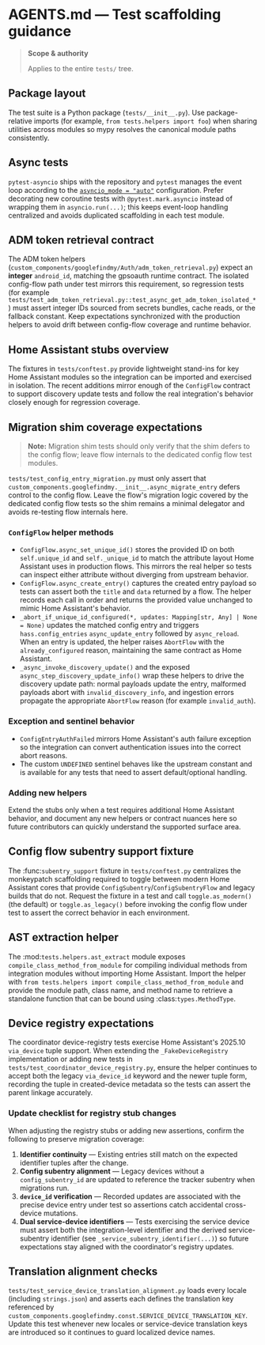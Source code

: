 # AGENTS.md — Test scaffolding guidance

> **Scope & authority**
>
> Applies to the entire `tests/` tree.

## Package layout

The test suite is a Python package (`tests/__init__.py`). Use
package-relative imports (for example, `from tests.helpers import foo`)
when sharing utilities across modules so mypy resolves the canonical
module paths consistently.

## Async tests

`pytest-asyncio` ships with the repository and `pytest` manages the event
loop according to the [`asyncio_mode = "auto"`](../pyproject.toml)
configuration. Prefer decorating new coroutine tests with
`@pytest.mark.asyncio` instead of wrapping them in `asyncio.run(...)`; this
keeps event-loop handling centralized and avoids duplicated scaffolding in
each test module.

## ADM token retrieval contract

The ADM token helpers (`custom_components/googlefindmy/Auth/adm_token_retrieval.py`)
expect an **integer** `android_id`, matching the gpsoauth runtime contract. The
isolated config-flow path under test mirrors this requirement, so regression
tests (for example `tests/test_adm_token_retrieval.py::test_async_get_adm_token_isolated_*`)
must assert integer IDs sourced from secrets bundles, cache reads, or the
fallback constant. Keep expectations synchronized with the production helpers
to avoid drift between config-flow coverage and runtime behavior.

## Home Assistant stubs overview

The fixtures in `tests/conftest.py` provide lightweight stand-ins for key
Home Assistant modules so the integration can be imported and exercised in
isolation. The recent additions mirror enough of the `ConfigFlow` contract to
support discovery update tests and follow the real integration's behavior
closely enough for regression coverage.

## Migration shim coverage expectations

> **Note:** Migration shim tests should only verify that the shim defers to the
> config flow; leave flow internals to the dedicated config flow test modules.

`tests/test_config_entry_migration.py` must only assert that
`custom_components.googlefindmy.__init__.async_migrate_entry` defers control to
the config flow. Leave the flow's migration logic covered by the dedicated
config flow tests so the shim remains a minimal delegator and avoids re-testing
flow internals here.

### `ConfigFlow` helper methods

* `ConfigFlow.async_set_unique_id()` stores the provided ID on both
  `self.unique_id` and `self._unique_id` to match the attribute layout Home
  Assistant uses in production flows. This mirrors the real helper so tests can
  inspect either attribute without diverging from upstream behavior.
* `ConfigFlow.async_create_entry()` captures the created entry payload so tests
  can assert both the `title` and `data` returned by a flow. The helper records
  each call in order and returns the provided value unchanged to mimic Home
  Assistant's behavior.
* `_abort_if_unique_id_configured(*, updates: Mapping[str, Any] | None = None)`
  updates the matched config entry and triggers `hass.config_entries`
  `async_update_entry` followed by `async_reload`. When an entry is updated, the
  helper raises `AbortFlow` with the `already_configured` reason, maintaining the
  same contract as Home Assistant.
* `_async_invoke_discovery_update()` and the exposed
  `async_step_discovery_update_info()` wrap these helpers to drive the discovery
  update path: normal payloads update the entry, malformed payloads abort with
  `invalid_discovery_info`, and ingestion errors propagate the appropriate
  `AbortFlow` reason (for example `invalid_auth`).

### Exception and sentinel behavior

* `ConfigEntryAuthFailed` mirrors Home Assistant's auth failure exception so the
  integration can convert authentication issues into the correct abort reasons.
* The custom `UNDEFINED` sentinel behaves like the upstream constant and is
  available for any tests that need to assert default/optional handling.

### Adding new helpers

Extend the stubs only when a test requires additional Home Assistant behavior,
and document any new helpers or contract nuances here so future contributors can
quickly understand the supported surface area.

## Config flow subentry support fixture

The :func:`subentry_support` fixture in ``tests/conftest.py`` centralizes the
monkeypatch scaffolding required to toggle between modern Home Assistant cores
that provide ``ConfigSubentry``/``ConfigSubentryFlow`` and legacy builds that do
not. Request the fixture in a test and call ``toggle.as_modern()`` (the default)
or ``toggle.as_legacy()`` before invoking the config flow under test to assert
the correct behavior in each environment.

## AST extraction helper

The :mod:`tests.helpers.ast_extract` module exposes
``compile_class_method_from_module`` for compiling individual methods from
integration modules without importing Home Assistant. Import the helper with
``from tests.helpers import compile_class_method_from_module`` and provide the
module path, class name, and method name to retrieve a standalone function that
can be bound using :class:`types.MethodType`.

## Device registry expectations

The coordinator device-registry tests exercise Home Assistant's 2025.10
`via_device` tuple support. When extending the `_FakeDeviceRegistry`
implementation or adding new tests in `tests/test_coordinator_device_registry.py`,
ensure the helper continues to accept both the legacy `via_device_id` keyword
and the newer tuple form, recording the tuple in created-device metadata so the
tests can assert the parent linkage accurately.

### Update checklist for registry stub changes

When adjusting the registry stubs or adding new assertions, confirm the
following to preserve migration coverage:

1. **Identifier continuity** — Existing entries still match on the expected
   identifier tuples after the change.
2. **Config subentry alignment** — Legacy devices without a `config_subentry_id`
   are updated to reference the tracker subentry when migrations run.
3. **`device_id` verification** — Recorded updates are associated with the
   precise device entry under test so assertions catch accidental cross-device
   mutations.
4. **Dual service-device identifiers** — Tests exercising the service device
   must assert both the integration-level identifier and the derived
   service-subentry identifier (see `_service_subentry_identifier(...)`) so
   future expectations stay aligned with the coordinator's registry updates.

## Translation alignment checks

`tests/test_service_device_translation_alignment.py` loads every locale (including
`strings.json`) and asserts each defines the translation key referenced by
`custom_components.googlefindmy.const.SERVICE_DEVICE_TRANSLATION_KEY`. Update this
test whenever new locales or service-device translation keys are introduced so it
continues to guard localized device names.
